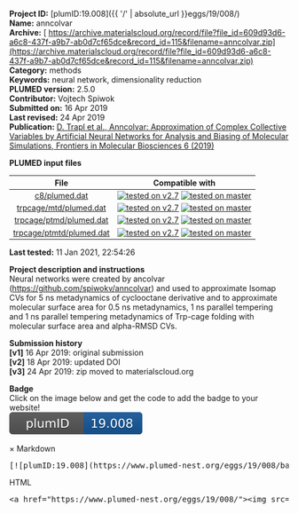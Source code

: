 **Project ID:** [plumID:19.008]({{ '/' | absolute_url }}eggs/19/008/)  
**Name:**  anncolvar  
**Archive:** [ https://archive.materialscloud.org/record/file?file_id=609d93d6-a6c8-437f-a9b7-ab0d7cf65dce&record_id=115&filename=anncolvar.zip](https://archive.materialscloud.org/record/file?file_id=609d93d6-a6c8-437f-a9b7-ab0d7cf65dce&record_id=115&filename=anncolvar.zip)  
**Category:**  methods  
**Keywords:**  neural network, dimensionality reduction  
**PLUMED version:**  2.5.0  
**Contributor:**  Vojtech Spiwok  
**Submitted on:** 16 Apr 2019  
**Last revised:** 24 Apr 2019  
**Publication:** [D. Trapl et al., Anncolvar: Approximation of Complex Collective Variables by Artificial Neural Networks for Analysis and Biasing of Molecular Simulations, Frontiers in Molecular Biosciences 6 (2019)](http://dx.doi.org/10.3389/fmolb.2019.00025)  
  
**PLUMED input files**  
  
| File     | Compatible with |  
|:--------:|:--------:|  
| [c8/plumed.dat](./data/c8/plumed.dat.md) |  [![tested on v2.7](https://img.shields.io/badge/v2.7-passing-green.svg)](data/c8/plumed.dat.plumed.stderr) [![tested on master](https://img.shields.io/badge/master-passing-green.svg)](data/c8/plumed.dat.plumed_master.stderr) |  
| [trpcage/mtd/plumed.dat](./data/trpcage/mtd/plumed.dat.md) |  [![tested on v2.7](https://img.shields.io/badge/v2.7-passing-green.svg)](data/trpcage/mtd/plumed.dat.plumed.stderr) [![tested on master](https://img.shields.io/badge/master-passing-green.svg)](data/trpcage/mtd/plumed.dat.plumed_master.stderr) |  
| [trpcage/ptmd/plumed.dat](./data/trpcage/ptmd/plumed.dat.md) |  [![tested on v2.7](https://img.shields.io/badge/v2.7-passing-green.svg)](data/trpcage/ptmd/plumed.dat.plumed.stderr) [![tested on master](https://img.shields.io/badge/master-passing-green.svg)](data/trpcage/ptmd/plumed.dat.plumed_master.stderr) |  
| [trpcage/ptmtd/plumed.dat](./data/trpcage/ptmtd/plumed.dat.md) |  [![tested on v2.7](https://img.shields.io/badge/v2.7-passing-green.svg)](data/trpcage/ptmtd/plumed.dat.plumed.stderr) [![tested on master](https://img.shields.io/badge/master-passing-green.svg)](data/trpcage/ptmtd/plumed.dat.plumed_master.stderr) |  
  
**Last tested:**  11 Jan 2021, 22:54:26
  
**Project description and instructions**  
Neural networks were created by ancolvar (https://github.com/spiwokv/anncolvar) and used to approximate Isomap CVs for 5 ns metadynamics of cyclooctane derivative and to approximate molecular surface area for 0.5 ns metadynamics, 1 ns parallel tempering and 1 ns parallel tempering metadynamics of Trp-cage folding with molecular surface area and alpha-RMSD CVs. 

  
**Submission history**  
**[v1]** 16 Apr 2019: original submission  
**[v2]** 18 Apr 2019: updated DOI  
**[v3]** 24 Apr 2019: zip moved to materialscloud.org  
  
**Badge**  
Click on the image below and get the code to add the badge to your website!  
<img src="./badge.svg" alt="plumeDnest:19.008" id="myBtn" class="badge">
<div id="myModal" class="modal">
  <div class="modal-content">
    <span class="close">&times;</span>
    Markdown<pre>[![plumID:19.008](https://www.plumed-nest.org/eggs/19/008/badge.svg)](https://www.plumed-nest.org/eggs/19/008/)</pre>
    HTML<pre>&lt;a href="https://www.plumed-nest.org/eggs/19/008/"&gt;&lt;img src="https://www.plumed-nest.org/eggs/19/008/badge.svg" alt="plumID:19.008"&gt;&lt;/a&gt;</pre>
  </div>
</div>
